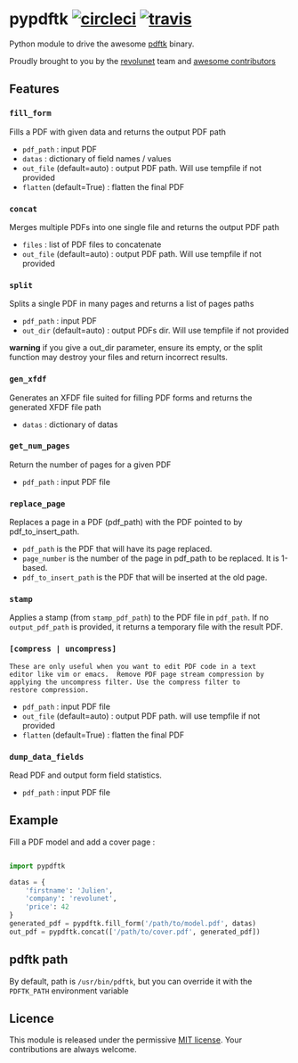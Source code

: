 # pypdftk [![circleci](https://circleci.com/gh/revolunet/pypdftk.svg?style=shield&circle-token=78ab3159527f865cf8ee850b3c1c9fcce8ccf631)](https://circleci.com/gh/revolunet/pypdftk) [![travis](https://travis-ci.org/yguarata/pypdftk.svg?branch=master)](https://travis-ci.org/yguarata/pypdftk)

Python module to drive the awesome [pdftk][0] binary.

Proudly brought to you by the [revolunet][1] team and [awesome contributors](https://github.com/revolunet/pypdftk/graphs/contributors)


## Features

### `fill_form`
Fills a PDF with given data and returns the output PDF path
 - `pdf_path` : input PDF
 - `datas` : dictionary of field names / values
 - `out_file` (default=auto) : output PDF path. Will use tempfile if not provided
 - `flatten` (default=True) : flatten the final PDF

### `concat`
Merges multiple PDFs into one single file and returns the output PDF path
 - `files` : list of PDF files to concatenate
 - `out_file` (default=auto) : output PDF path. Will use tempfile if not provided

### `split`
Splits a single PDF in many pages and returns a list of pages paths
 - `pdf_path` : input PDF
 - `out_dir` (default=auto) : output PDFs dir. Will use tempfile if not provided

**warning** if you give a out_dir parameter, ensure its empty, or the split function may destroy your files and return incorrect results.

### `gen_xfdf`
Generates an XFDF file suited for filling PDF forms and returns the generated XFDF file path
 - `datas` : dictionary of datas

### `get_num_pages`
Return the number of pages for a given PDF
 - `pdf_path` : input PDF file

### `replace_page`
Replaces a page in a PDF (pdf_path) with the PDF pointed to by pdf_to_insert_path.
 - `pdf_path` is the PDF that will have its page replaced.
 - `page_number` is the number of the page in pdf_path to be replaced. It is 1-based.
 - `pdf_to_insert_path` is the PDF that will be inserted at the old page.

### `stamp`
Applies a stamp (from `stamp_pdf_path`) to the PDF file in `pdf_path`. If no `output_pdf_path` is provided, it returns a temporary file with the result PDF.

### `[compress | uncompress]`
    These are only useful when you want to edit PDF code in a text
    editor like vim or emacs.  Remove PDF page stream compression by
    applying the uncompress filter. Use the compress filter to
    restore compression.
 - `pdf_path` : input PDF file
 - `out_file` (default=auto) : output PDF path. will use tempfile if not provided
 - `flatten` (default=True) : flatten the final PDF

### `dump_data_fields`
Read PDF and output form field statistics.
 - `pdf_path` : input PDF file

## Example

Fill a PDF model and add a cover page :

```python

import pypdftk

datas = {
    'firstname': 'Julien',
    'company': 'revolunet',
    'price': 42
}
generated_pdf = pypdftk.fill_form('/path/to/model.pdf', datas)
out_pdf = pypdftk.concat(['/path/to/cover.pdf', generated_pdf])
```

## pdftk path

By default, path is `/usr/bin/pdftk`, but you can override it with the `PDFTK_PATH` environment variable

## Licence
This module is released under the permissive [MIT license](http://revolunet.mit-license.org). Your contributions are always welcome.


 [0]: http://www.pdflabs.com/tools/pdftk-the-pdf-toolkit/
 [1]: http://revolunet.com

